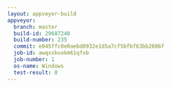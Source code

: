 ```yaml
---
layout: appveyor-build
appveyor:
  branch: master
  build-id: 29687248
  build-number: 235
  commit: e045ffc0e0aebd0932e1d5a7cf5bfbf63bb2606f
  job-id: awqsskvokm61qfob
  job-number: 1
  os-name: Windows
  test-result: 0
---
```

